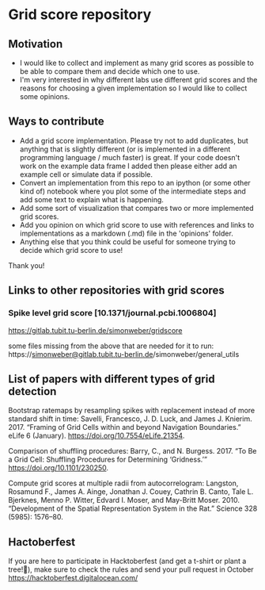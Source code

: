# Grid score repository

## Motivation

- I would like to collect and implement as many grid scores as possible to be able to compare them and decide which one to use.
- I'm very interested in why different labs use different grid scores and the reasons for choosing a given implementation so I would like to collect some opinions.

## Ways to contribute

- Add a grid score implementation. Please try not to add duplicates, but anything that is slightly different (or is implemented in a different programming language / much faster) is great. If your code doesn't work on the example data frame I added then please either add an example cell or simulate data if possible.
- Convert an implementation from this repo to an ipython (or some other kind of) notebook where you plot some of the intermediate steps and add some text to explain what is happening.
- Add some sort of visualization that compares two or more implemented grid scores.
- Add you opinion on which grid score to use with references and links to implementations as a markdown (.md) file in the 'opinions' folder.
- Anything else that you think could be useful for someone trying to decide which grid score to use!

Thank you!



## Links to other repositories with grid scores

### Spike level grid score [10.1371/journal.pcbi.1006804]
https://gitlab.tubit.tu-berlin.de/simonweber/gridscore

some files missing from the above that are needed for it to run:
https://simonweber@gitlab.tubit.tu-berlin.de/simonweber/general_utils

## List of papers with different types of grid detection
Bootstrap ratemaps by resampling spikes with replacement instead of more standard shift in time:
Savelli, Francesco, J. D. Luck, and James J. Knierim. 2017. “Framing of Grid Cells within and beyond Navigation Boundaries.” eLife 6 (January). https://doi.org/10.7554/eLife.21354.

Comparison of shuffling procedures:
Barry, C., and N. Burgess. 2017. “To Be a Grid Cell: Shuffling Procedures for Determining ‘Gridness.’” https://doi.org/10.1101/230250.

Compute grid scores at multiple radii from autocorrelogram:
Langston, Rosamund F., James A. Ainge, Jonathan J. Couey, Cathrin B. Canto, Tale L. Bjerknes, Menno P. Witter, Edvard I. Moser, and May-Britt Moser. 2010. “Development of the Spatial Representation System in the Rat.” Science 328 (5985): 1576–80.


## Hactoberfest
If you are here to participate in Hacktoberfest (and get a t-shirt or plant a tree!:evergreen_tree:), make sure to check the rules and send your pull request in October https://hacktoberfest.digitalocean.com/



